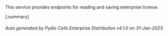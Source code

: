 






This service provides endpoints for reading and saving enterprise license.

[:summary]

###### Auto generated by Pydio Cells Enterprise Distribution v4.1.0 on 31-Jan-2023
